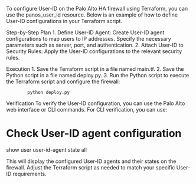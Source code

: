 To configure User-ID on the Palo Alto HA firewall using Terraform, you can use the panos_user_id resource. Below is an example of how to define User-ID configurations in your Terraform script.

Step-by-Step Plan
    1.  Define User-ID Agent:
            Create User-ID agent configurations to map users to IP addresses.
            Specify the necessary parameters such as server, port, and authentication.
    2.  Attach User-ID to Security Rules:
            Apply the User-ID configurations to the relevant security rules.

Execution
    1.  Save the Terraform script in a file named main.tf.
    2.  Save the Python script in a file named deploy.py.
    3.  Run the Python script to execute the Terraform script and configure the firewall:

            python deploy.py

Verification
    To verify the User-ID configuration, you can use the Palo Alto web interface or CLI commands. For CLI verification, you can use:

# Check User-ID agent configuration
show user user-id-agent state all

This will display the configured User-ID agents and their states on the firewall. Adjust the Terraform script as needed to match your specific User-ID requirements.
